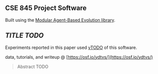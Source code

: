 ## CSE 845 Project Software

Built using the [Modular Agent-Based Evolution library](https://github.com/Hintzelab/MABE).

## *TITLE TODO*

Experiments reported in this paper used [vTODO](https://github.com/mmore500/cse-845-project-software/tree/vTODO) of this software.

data, tutorials, and writeup @ [https://osf.io/ydtvs/](https://osf.io/ydtvs/)

> Abstract TODO
